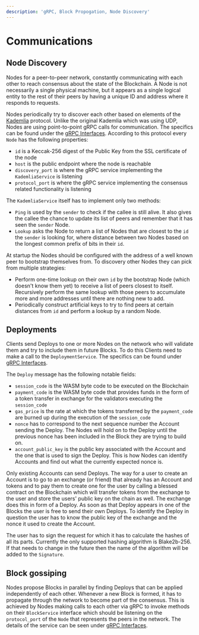 ```yaml
---
description: 'gRPC, Block Propogation, Node Discovery'
---
```


# Communications

## Node Discovery

Nodes for a peer-to-peer network, constantly communicating with each other to reach consensus about the state of the Blockchain. A Node is not necessarily a single physical machine, but it appears as a single logical entity to the rest of their peers by having a unique ID and address where it responds to requests.

Nodes periodically try to discover each other based on elements of the [Kademlia](https://en.wikipedia.org/wiki/Kademlia) protocol. Unlike the original Kademlia which was using UDP, Nodes are using point-to-point gRPC calls for communication. The specifics can be found under the [gRPC Interfaces](../appendix/grpc-interfaces.md#kademlia-api). According to this protocol every `Node` has the following properties:

* `id` is a Keccak-256 digest of the Public Key from the SSL certificate of the node
* `host` is the public endpoint where the node is reachable
* `discovery_port` is where the gRPC service implementing the `KademliaService` is listening
* `protocol_port` is where the gRPC service implementing the consensus related functionality is listening

The `KademliaService` itself has to implement only two methods:

* `Ping` is used by the `sender` to check if the callee is still alive. It also gives the callee the chance to update its list of peers and remember that it has seen the `sender` Node.
* `Lookup` asks the Node to return a list of Nodes that are closest to the `id` the `sender` is looking for, where distance between two Nodes based on the longest common prefix of bits in their `id`.

At startup the Nodes should be configured with the address of a well known peer to bootstrap themselves from. To discovery other Nodes they can pick from multiple strategies:

* Perform one-time lookup on their own `id` by the bootstrap Node \(which doesn't know them yet\) to receive a list of peers closest to itself. Recursively perform the same lookup with those peers to accumulate more and more addresses until there are nothing new to add.
* Periodically construct artificial keys to try to find peers at certain distances from `id` and perform a lookup by a random Node.

## Deployments

Clients send Deploys to one or more Nodes on the network who will validate them and try to include them in future Blocks. To do this Clients need to make a call to the `DeploymentService`. The specifics can be found under [gRPC Interfaces](../appendix/grpc-interfaces.md#deployment-api).

The `Deploy` message has the following notable fields:

* `session_code` is the WASM byte code to be executed on the Blockchain
* `payment_code` is the WASM byte code that provides funds in the form of a token transfer in exchange for the validators executing the `session_code` 
* `gas_price` is the rate at which the tokens transferred by the `payment_code` are burned up during the execution of the `session_code`
* `nonce` has to correspond to the next sequence number the Account sending the Deploy. The Nodes will hold on to the Deploy until the previous nonce has been included in the Block they are trying to build on.
* `account_public_key` is the public key associated with the Account and the one that is used to sign the Deploy. This is how Nodes can identify Accounts and find out what the currently expected nonce is.

Only existing Accounts can send Deploys. The way for a user to create an Account is to go to an exchange \(or friend\) that already has an Account and tokens and to pay them to create one for the user by calling a blessed contract on the Blockchain which will transfer tokens from the exchange to the user and store the users' public key on the chain as well. The exchange does this in form of a Deploy. As soon as that Deploy appears in one of the Blocks the user is free to send their own Deploys. To identify the Deploy in question the user has to know the public key of the exchange and the nonce it used to create the Account.

The user has to sign the request for which it has to calculate the hashes of all its parts. Currently the only supported hashing algorithm is Blake2b-256. If that needs to change in the future then the name of the algorithm will be added to the `Signature`.

## Block gossiping

Nodes propose Blocks in parallel by finding Deploys that can be applied independently of each other. Whenever a new Block is formed, it has to propagate through the network to become part of the consensus. This is achieved by Nodes making calls to each other via gRPC to invoke methods on their `BlockService` interface which should be listening on the `protocol_port` of the `Node` that represents the peers in the network. The details of the service can be seen under [gRPC Interfaces](../appendix/grpc-interfaces.md#gossiping-api).







